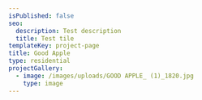 ```yaml
---
isPublished: false
seo:
  description: Test description
  title: Test tile
templateKey: project-page
title: Good Apple
type: residential
projectGallery:
  - image: /images/uploads/GOOD APPLE_ (1)_1820.jpg
    type: image
---
```


